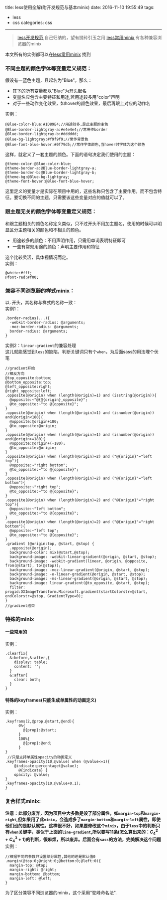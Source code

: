 title: less使用全解(附开发规范与基本minix)
date: 2016-11-10 19:55:49
tags:
- less
- css
categories: css
---
>[less开发规范](https://gist.github.com/jintangWang/99a91017011eafbdf6c5893c7cd99d8b),自己归纳的，望有抛砖引玉之用
>[less常用minix](https://gist.github.com/jintangWang/7633204455a2b992f08252f82fac1d58),有各种兼容浏览器的minix

本文所有的实例都可以在[less常用minix](https://gist.github.com/jintangWang/7633204455a2b992f08252f82fac1d58) 找到  
### 不同主题的颜色字体等变量定义规范：
假设有一蓝色主题，且起名为"Blue"。那么：   

- 其下的所有变量都以"Blue"为开头起名
- 变量名应包含主要特征和用途,若用途较多用"color"声明
- 对于一些动作变化效果，如hover的颜色效果，最后再跟上对应的动作名  

实例：
``` less
@Blue-color-blue:#1D89E4;//用途较多,是此主题的主色
@Blue-border-lightgray-a:#e4e4e4;//常用作border
@Blue-border-lightgray-b:#dddddd;
@Blue-bg-lightgray:#f9f9f9;//常作背景色
@Blue-font-blue-hover:#0f79d5;//常作字体颜色,当hover时字体为这个颜色
```
这样，就定义了一套主题的颜色。下面的语句决定我们使用的主题：
``` less
@theme-color:@Blue-color-blue;
@theme-border-a:@Blue-border-lightgray-a;
@theme-border-b:@Blue-border-lightgray-b;
@theme-bg:@Blue-bg-lightgray;
@theme-font-hover:@Blue-font-blue-hover;
```
这里定义的变量才是实际在项目中用的，这些名称只包含了主要作用，而不包含特征。要切换不同的主题，只需要该这些变量对应的值就可以了。

### 跟主题无关的颜色字体等变量定义规范：
和跟主题相关的颜色名称定义类似，只不过开头不用加主题名，使用的时候可以明显区分主题相关的颜色和不相关的颜色。  

- 用途较多的颜色：不用声明作用，只需用单词表明特征即可
- 一些有常规用途的颜色：声明主要作用和特征  

这个比较灵活，具体视情况而定。  
实例：
``` less
@white:#fff;
@font-red:#f00;
```

### 兼容不同浏览器的样式minix：
以`.`开头，其名称与样式的名称一致：  
实例1：
``` less
.border-radius(...){
  -webkit-border-radius: @arguments;
  -moz-border-radius: @arguments;
  border-radius: @arguments;
}
```
<!-- more -->
实例2：`linear-gradient`的兼容处理  
这儿就能感觉到`less`的缺陷，判断关键词只有个`when`，为后面sass的用法埋个伏笔
``` less
//gradient开始
//相反方向
@top_opposite:bottom;
@bottom_opposite:top;
@left_opposite:right;
@right_opposite:left;
.opposite(@origin) when (length(@origin)=1) and (isstring(@origin)){
  @opposite:~"@{@{origin}_opposite}";
  @to_opposite:~"to @{opposite}";
}
.opposite(@origin) when (length(@origin)=1) and (isnumber(@origin)) and(@origin<180){
  @opposite:@origin+180;
  @to_opposite:@origin;
}
.opposite(@origin) when (length(@origin)=1) and (isnumber(@origin)) and(@origin>=180){
  @opposite:@origin+(-180);
  @to_opposite:@origin;
}
.opposite(@origin) when (length(@origin)=2) and ("@{origin}"="left top"){
  @opposite:~"right bottom";
  @to_opposite:~"to @{opposite}";
}
.opposite(@origin) when (length(@origin)=2) and ("@{origin}"="left bottom"){
  @opposite:~"right top";
  @to_opposite:~"to @{opposite}";
}
.opposite(@origin) when (length(@origin)=2) and ("@{origin}"="right top"){
  @opposite:~"left bottom";
  @to_opposite:~"to @{opposite}";
}
.opposite(@origin) when (length(@origin)=2) and ("@{origin}"="right bottom"){
  @opposite:~"left top";
  @to_opposite:~"to @{opposite}";
}
.gradient (@origin:top, @start, @stop) {
  .opposite(@origin);
  background-color: mix(@start,@stop);
  background-image: -webkit-linear-gradient(@origin, @start, @stop);
  background-image: -webkit-gradient(linear, @origin, @opposite, from(@start), to(@stop));
  background-image: -moz-linear-gradient(@origin, @start, @stop);
  background-image: -o-linear-gradient(@origin, @start, @stop);
  background-image: -ms-linear-gradient(@origin, @start, @stop);
  background-image: linear-gradient(@to_opposite, @start, @stop);
  filter: progid:DXImageTransform.Microsoft.gradient(startColorstr=@start, endColorstr=@stop, GradientType=0);
}
//gradient结束
```
### 特殊的minix
#### 一些常用的
实例： 
``` less
.clearfix{
  &:before,&:after,{
    display: table;
    content: '';
  }
  &:after{
    clear: both;
  }
}
```
#### 特殊的keyframes(只能生成单属性的动画定义)
实例： 
``` less
.keyframs(2,@prop,@start,@end){
      0%{
        @{prop}:@start;
      }
      100%{
        @{prop}:@end;
      }
}
 //只是支持单属性opacity的动画定义
.keyframes-opacity(10,@value) when (@value<=1){
    @indicate:percentage(@value);
      @{indicate} {
    opacity: @value;
}
.keyframes-opacity(10,@value+0.1);
}
```
### 复合样式minix:
**注意：此部分废弃，因为项目中大多数是设了部分属性，如`margin-top`和`margin-right`,但如果用了此`minix`，会造成多了`margin-bottom`和`margin-left`属性，即使他们设的是默认属性。这样很不好，如果要修改这个`minix`，由于`less`中的判断只有`when`关键字，类似于上面的`line-gradient`,所以要写11条(怎么算出来的：$C_4^2+C_4^3+1$)的判断，很麻烦，所以废弃。后面会有`sass`的方法，完美解决这个问题**  
实例：
``` less
//根据不同的参数只设置部分属性,其他的还是默认值0
.margin(@top:0;@right:0;@bottom:0;@left:0){
  margin-top: @top;
  margin-right: @right;
  margin-bottom: @bottom;
  margin-left: @left;
}
```
为了区分兼容不同浏览器的minix，这个采用"驼峰命名法".



